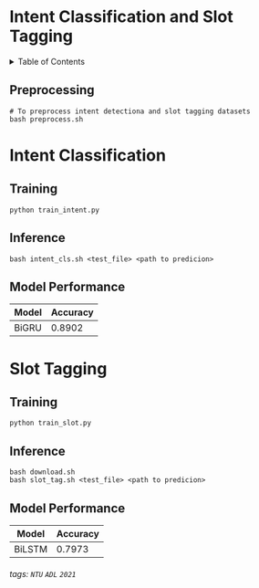 # Intent Classification and Slot Tagging

<!-- TABLE OF CONTENTS -->
<details>
  <summary>Table of Contents</summary>
    <li><a href="#Preprocessing">Preprocessing</a></li>
    <li><a href="#Intent-Classification">Intent Classification</a></li>
    <li><a href="#Slot-Tagging">Slot Tagging</a></li>
</details>

## Preprocessing
```shell
# To preprocess intent detectiona and slot tagging datasets
bash preprocess.sh
```

# Intent Classification
## Training
```shell
python train_intent.py
```

## Inference
```shell
bash intent_cls.sh <test_file> <path to predicion>
```

## Model Performance
| Model | Accuracy |
|-------|----------|
| BiGRU | 0.8902   |


# Slot Tagging

## Training
```shell
python train_slot.py
```

## Inference
```shell
bash download.sh
bash slot_tag.sh <test_file> <path to predicion>
```
## Model Performance

| Model  | Accuracy |
|--------|----------|
| BiLSTM | 0.7973   |

###### tags: `NTU` `ADL` `2021`